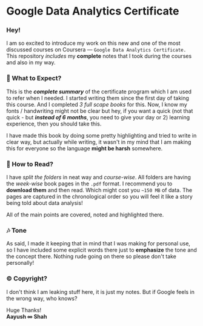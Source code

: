 # Google Data Analytics Certificate

### **Hey!**
I am so excited to introduce my work on this new and one of the most discussed courses on Coursera — `Google Data Analytics Certificate.` This repository *includes* my **complete** notes that I took during the courses and also in my way. 

### 🤘 What to Expect?
This is the ***complete summary*** of the certificate program which I am used to refer when I needed. I started writing them since the first day of taking this course. And I completed *3 full scape books* for this. Now, I know my fonts / handwriting might not be clear but hey, if you want a quick (not that quick - but ***instead of 6 months***, you need to give your day or 2) learning experience, then you should take this.

I have made this book by doing some pretty highlighting and tried to write in clear way, but actually while writing, it wasn't in my mind that I am making this for everyone so the language **might be harsh** somewhere.

### 📖 How to Read?
I have *split the folders* in neat way and *course-wise*. All folders are having the *week-wise* book pages in the `.pdf` format. I recommend you to **download them** and then read. Which might cost you `~150 MB` of data. The pages are captured in the chronological order so you will feel it like a story being told about data analysis!

All of the main points are covered, noted and highlighted there.

### 🎶 Tone
As said, I made it keeping that in mind that I was making for personal use, so I have included some explicit words there just to **emphasize** the tone and the concept there. Nothing rude going on there so please don't take personally!

### ©️ Copyright?
I don't think I am leaking stuff here, it is just my notes. But if Google feels in the wrong way, who knows?


Huge Thanks!<br>
**Aayush ∞ Shah**

